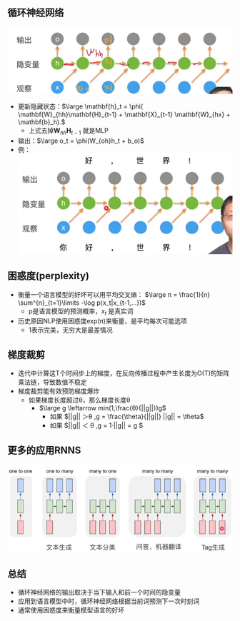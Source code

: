## 循环神经网络

 <img src="img/13.13.png" alt="13.13" style="zoom: 80%;" />

- 更新隐藏状态：$\large \mathbf{h}_t = \phi( \mathbf{W}_{hh}\mathbf{H}_{t-1}   + \mathbf{X}_{t-1} \mathbf{W}_{hx} + \mathbf{b}_h).$
  - 上式去掉$\mathbf{W}_{hh}\mathbf{H}_{t-1}$ 就是MLP
- 输出：$\large o_t = \phi(W_{oh}h_t + b_o)$
- 例：<img src="img/13.14.png" alt="13.14" style="zoom:80%;" />

## 困惑度(perplexity)

- 衡量一个语言模型的好坏可以用平均交叉熵： $\large π = \frac{1}{n} \sum^{n}_{t=1}\limits -\log p(x_t|x_{t-1,...})$
  - p是语言模型的预测概率，$x_t$ 是真实词
- 历史原因NLP使用困惑度exp(π)来衡量，是平均每次可能选项
  - 1表示完美，无穷大是最差情况

## 梯度裁剪

- 迭代中计算这T个时间步上的梯度，在反向传播过程中产生长度为O(T)的矩阵乘法链，导致数值不稳定
- 梯度裁剪能有效预防梯度爆炸
  - 如果梯度长度超过θ，那么梯度长度θ    
    - $\large g \leftarrow min(1,\frac{θ}{||g||})g$
      - 如果 $||g|| ＞θ  ,g  = \frac{\theta}{||g||} ||g|| = \theta$
      - 如果 $||g|| ＜ θ ,g  = 1·||g|| = g $

## 更多的应用RNNS

![13.15](img/13.15.png)

## 总结

- 循环神经网络的输出取决于当下输入和前一个时间的隐变量
- 应用到语言模型中时，循环神经网络根据当前词预测下一次时刻词
- 通常使用困惑度来衡量模型语言的好坏




